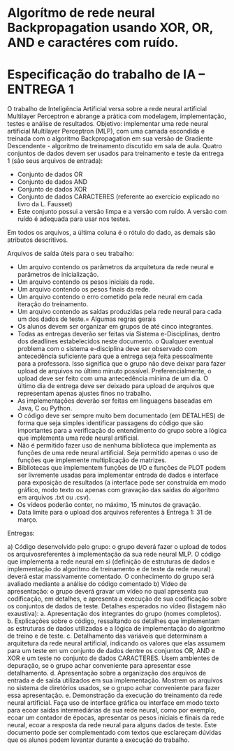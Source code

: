 
# Algorítmo de rede neural Backpropagation usando XOR, OR, AND e caractéres com ruído.
# Especificação do trabalho de IA – ENTREGA 1


O trabalho de Inteligência Artificial versa sobre a rede neural artificial Multilayer Perceptron e abrange a prática
com modelagem, implementação, testes e análise de resultados.
Objetivo: implementar uma rede neural artificial Multilayer Perceptron (MLP), com uma camada escondida e
treinada com o algoritmo Backpropagation em sua versão de Gradiente Descendente - algoritmo de
treinamento discutido em sala de aula.
Quatro conjuntos de dados devem ser usados para treinamento e teste da entrega 1 (são seus arquivos de
entrada):

- Conjunto de dados OR
- Conjunto de dados AND
- Conjunto de dados XOR
- Conjunto de dados CARACTERES (referente ao exercício explicado no livro da L. Fausset)
- Este conjunto possui a versão limpa e a versão com ruído. A versão com ruído é
adequada para usar nos testes.

Em todos os arquivos, a última coluna é o rótulo do dado, as demais são atributos descritivos.

Arquivos de saída úteis para o seu trabalho:

- Um arquivo contendo os parâmetros da arquitetura da rede neural e parâmetros de
inicialização.
- Um arquivo contendo os pesos iniciais da rede.
- Um arquivo contendo os pesos finais da rede.
- Um arquivo contendo o erro cometido pela rede neural em cada iteração do treinamento.
- Um arquivo contendo as saídas produzidas pela rede neural para cada um dos dados de teste.=
Algumas regras gerais
- Os alunos devem ser organizar em grupos de até cinco integrantes.
- Todas as entregas deverão ser feitas via Sistema e-Disciplinas, dentro dos deadlines
estabelecidos neste documento.
o Qualquer eventual problema com o sistema e-disciplina deve ser observado com
antecedência suficiente para que a entrega seja feita pessoalmente para a professora.
Isso significa que o grupo não deve deixar para fazer upload de arquivos no último
minuto possível. Preferencialmente, o upload deve ser feito com uma antecedência
mínima de um dia. O último dia de entrega deve ser deixado para upload de arquivos
que representam apenas ajustes finos no trabalho.
- As implementações deverão ser feitas em linguagens baseadas em Java, C ou Python.
- O código deve ser sempre muito bem documentado (em DETALHES) de forma que seja simples
identificar passagens do código que são importantes para a verificação do entendimento do
grupo sobre a lógica que implementa uma rede neural artificial.
- Não é permitido fazer uso de nenhuma biblioteca que implementa as funções de uma rede
neural artificial. Seja permitido apenas o uso de funções que implemente multiplicação de
matrizes. 
- Bibliotecas que implementem funções de I/O e funções de PLOT podem ser livremente usadas
para implementar entrada de dados e interface para exposição de resultados (a interface pode
ser construída em modo gráfico, modo texto ou apenas com gravação das saídas do algoritmo
em arquivos .txt ou .csv).
- Os vídeos poderão conter, no máximo, 15 minutos de gravação.
- Data limite para o upload dos arquivos referentes à Entrega 1: 31 de março.

Entregas:

a) Código desenvolvido pelo grupo: o grupo deverá fazer o upload de todos os arquivosreferentes
à implementação da sua rede neural MLP. O código que implementa a rede neural em si
(definição de estruturas de dados e implementação do algoritmo de treinamento e de teste da
rede neural) deverá estar massivamente comentado. O conhecimento do grupo será avaliado
mediante a análise do código comentado
b) Vídeo de apresentação: o grupo deverá gravar um vídeo no qual apresenta sua codificação, em
detalhes, e apresenta a execução de sua codificação sobre os conjuntos de dados de teste.
Detalhes esperados no vídeo (listagem não exaustiva):
a. Apresentação dos integrantes do grupo (nomes completos).
b. Explicações sobre o código, ressaltando os detalhes que implementam as estruturas de
dados utilizadas e a lógica de implementação do algoritmo de treino e de teste.
c. Detalhamento das variáveis que determinam a arquitetura da rede neural artificial,
indicando os valores que elas assumem para um teste em um conjunto de dados dentre
os conjuntos OR, AND e XOR e um teste no conjunto de dados CARACTERES. Usem
ambientes de depuração, se o grupo achar conveniente para apresentar esse
detalhamento.
d. Apresentação sobre a organização dos arquivos de entrada e de saída utilizados em sua
implementação. Mostrem os arquivos no sistema de diretórios usados, se o grupo
achar conveniente para fazer essa apresentação.
e. Demonstração da execução do treinamento da rede neural artificial. Faça uso de
interface gráfica ou interface em modo texto para ecoar saídas intermediárias de sua
rede neural, como por exemplo, ecoar um contador de épocas, apresentar os pesos
iniciais e finais da rede neural, ecoar a resposta da rede neural para alguns dados de
teste.
Este documento pode ser complementado com textos que esclareçam dúvidas que os alunos podem levantar
durante a execução do trabalho. 
